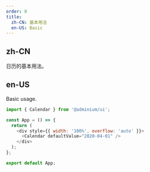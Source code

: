 ```yaml
---
order: 0
title:
  zh-CN: 基本用法
  en-US: Basic
---
```


## zh-CN

日历的基本用法。

## en-US

Basic usage.

```js
import { Calendar } from '@adminium/ui';

const App = () => {
  return (
    <div style={{ width: '100%', overflow: 'auto' }}>
      <Calendar defaultValue="2020-04-01" />
    </div>
  );
};

export default App;
```
